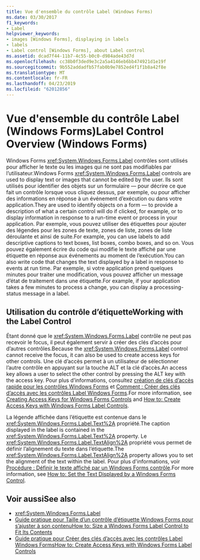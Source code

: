 ```yaml
---
title: Vue d'ensemble du contrôle Label (Windows Forms)
ms.date: 03/30/2017
f1_keywords:
- Label
helpviewer_keywords:
- images [Windows Forms], displaying in labels
- labels
- Label control [Windows Forms], about Label control
ms.assetid: dcad7f44-11b7-4c55-b0c0-d984ade43d7d
ms.openlocfilehash: cc38b0f3ded9e3c2a5a4146eb6bb474921d1e19f
ms.sourcegitcommit: 9b552addadfb57fab0b9e7852ed4f1f1b8a42f8e
ms.translationtype: MT
ms.contentlocale: fr-FR
ms.lasthandoff: 04/23/2019
ms.locfileid: "62012856"
---
```

# <a name="label-control-overview-windows-forms"></a><span data-ttu-id="476fd-102">Vue d'ensemble du contrôle Label (Windows Forms)</span><span class="sxs-lookup"><span data-stu-id="476fd-102">Label Control Overview (Windows Forms)</span></span>
<span data-ttu-id="476fd-103">Windows Forms <xref:System.Windows.Forms.Label> contrôles sont utilisés pour afficher le texte ou les images qui ne sont pas modifiables par l’utilisateur.</span><span class="sxs-lookup"><span data-stu-id="476fd-103">Windows Forms <xref:System.Windows.Forms.Label> controls are used to display text or images that cannot be edited by the user.</span></span> <span data-ttu-id="476fd-104">Ils sont utilisés pour identifier des objets sur un formulaire — pour décrire ce que fait un contrôle lorsque vous cliquez dessus, par exemple, ou pour afficher des informations en réponse à un événement d’exécution ou dans votre application.</span><span class="sxs-lookup"><span data-stu-id="476fd-104">They are used to identify objects on a form — to provide a description of what a certain control will do if clicked, for example, or to display information in response to a run-time event or process in your application.</span></span> <span data-ttu-id="476fd-105">Par exemple, vous pouvez utiliser des étiquettes pour ajouter des légendes pour les zones de texte, zones de liste, zones de liste déroulante et ainsi de suite.</span><span class="sxs-lookup"><span data-stu-id="476fd-105">For example, you can use labels to add descriptive captions to text boxes, list boxes, combo boxes, and so on.</span></span> <span data-ttu-id="476fd-106">Vous pouvez également écrire du code qui modifie le texte affiché par une étiquette en réponse aux événements au moment de l’exécution.</span><span class="sxs-lookup"><span data-stu-id="476fd-106">You can also write code that changes the text displayed by a label in response to events at run time.</span></span> <span data-ttu-id="476fd-107">Par exemple, si votre application prend quelques minutes pour traiter une modification, vous pouvez afficher un message d’état de traitement dans une étiquette.</span><span class="sxs-lookup"><span data-stu-id="476fd-107">For example, if your application takes a few minutes to process a change, you can display a processing-status message in a label.</span></span>  
  
## <a name="working-with-the-label-control"></a><span data-ttu-id="476fd-108">Utilisation du contrôle d’étiquette</span><span class="sxs-lookup"><span data-stu-id="476fd-108">Working with the Label Control</span></span>  
 <span data-ttu-id="476fd-109">Étant donné que le <xref:System.Windows.Forms.Label> contrôle ne peut pas recevoir le focus, il peut également servir à créer des clés d’accès pour d’autres contrôles.</span><span class="sxs-lookup"><span data-stu-id="476fd-109">Because the <xref:System.Windows.Forms.Label> control cannot receive the focus, it can also be used to create access keys for other controls.</span></span> <span data-ttu-id="476fd-110">Une clé d’accès permet à un utilisateur de sélectionner l’autre contrôle en appuyant sur la touche ALT et la clé d’accès.</span><span class="sxs-lookup"><span data-stu-id="476fd-110">An access key allows a user to select the other control by pressing the ALT key with the access key.</span></span> <span data-ttu-id="476fd-111">Pour plus d’informations, consultez [création de clés d’accès rapide pour les contrôles Windows Forms](how-to-create-access-keys-for-windows-forms-controls.md) et [Comment : Créer des clés d’accès avec les contrôles Label Windows Forms](how-to-create-access-keys-with-windows-forms-label-controls.md).</span><span class="sxs-lookup"><span data-stu-id="476fd-111">For more information, see [Creating Access Keys for Windows Forms Controls](how-to-create-access-keys-for-windows-forms-controls.md) and [How to: Create Access Keys with Windows Forms Label Controls](how-to-create-access-keys-with-windows-forms-label-controls.md).</span></span>  
  
 <span data-ttu-id="476fd-112">La légende affichée dans l’étiquette est contenue dans le <xref:System.Windows.Forms.Label.Text%2A> propriété.</span><span class="sxs-lookup"><span data-stu-id="476fd-112">The caption displayed in the label is contained in the <xref:System.Windows.Forms.Label.Text%2A> property.</span></span> <span data-ttu-id="476fd-113">Le <xref:System.Windows.Forms.Label.TextAlign%2A> propriété vous permet de définir l’alignement du texte dans l’étiquette.</span><span class="sxs-lookup"><span data-stu-id="476fd-113">The <xref:System.Windows.Forms.Label.TextAlign%2A> property allows you to set the alignment of the text within the label.</span></span> <span data-ttu-id="476fd-114">Pour plus d'informations, voir [Procédure : Définir le texte affiché par un Windows Forms contrôle](how-to-set-the-text-displayed-by-a-windows-forms-control.md).</span><span class="sxs-lookup"><span data-stu-id="476fd-114">For more information, see [How to: Set the Text Displayed by a Windows Forms Control](how-to-set-the-text-displayed-by-a-windows-forms-control.md).</span></span>  
  
## <a name="see-also"></a><span data-ttu-id="476fd-115">Voir aussi</span><span class="sxs-lookup"><span data-stu-id="476fd-115">See also</span></span>

- <xref:System.Windows.Forms.Label>
- [<span data-ttu-id="476fd-116">Guide pratique pour Taille d’un contrôle d’étiquette Windows Forms pour s’ajuster à son contenu</span><span class="sxs-lookup"><span data-stu-id="476fd-116">How to: Size a Windows Forms Label Control to Fit Its Contents</span></span>](how-to-size-a-windows-forms-label-control-to-fit-its-contents.md)
- [<span data-ttu-id="476fd-117">Guide pratique pour Créer des clés d’accès avec les contrôles Label Windows Forms</span><span class="sxs-lookup"><span data-stu-id="476fd-117">How to: Create Access Keys with Windows Forms Label Controls</span></span>](how-to-create-access-keys-with-windows-forms-label-controls.md)

